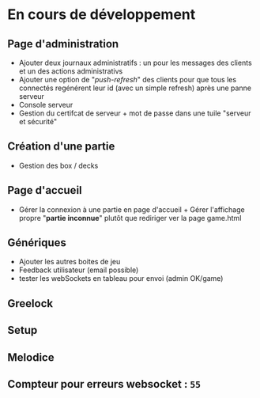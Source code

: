 # En cours de développement

## Page d'administration
 - Ajouter deux journaux administratifs : un pour les messages des clients et un des actions administrativs
 - Ajouter une option de "*push-refresh*" des clients pour que tous les connectés regénérent leur id (avec un simple refresh) après une panne serveur
 - Console serveur
 - Gestion du certifcat de serveur + mot de passe dans une tuile "serveur et sécurité"

## Création d'une partie
 - Gestion des box / decks

## Page d'accueil
 - Gérer la connexion à une partie en page d'accueil + Gérer l'affichage propre "**partie inconnue**" plutôt que rediriger ver la page game.html  

## Génériques
 - Ajouter les autres boites de jeu
 - Feedback utilisateur (email possible)
 - tester les webSockets en tableau pour envoi (admin OK/game)

## Greelock

## Setup

## Melodice

## Compteur pour erreurs websocket : ```55```